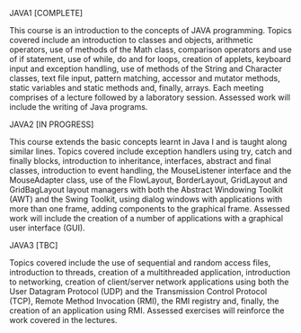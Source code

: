 JAVA1 [COMPLETE]

This course is an introduction to the concepts of JAVA programming. Topics covered include an introduction to classes and objects, arithmetic operators, use of methods of the Math class, comparison operators and use of if statement, use of while, do and for loops, creation of applets, keyboard input and exception handling, use of methods of the String and Character classes, text file input, pattern matching, accessor and mutator methods, static variables and static methods and, finally, arrays.  Each meeting comprises of a lecture followed by a laboratory session.  Assessed work will include the writing of Java programs.

JAVA2 [IN PROGRESS]

This course extends the basic concepts learnt in Java I and is taught along similar lines.  Topics covered include exception handlers using try, catch and finally blocks, introduction to inheritance, interfaces, abstract and final classes, introduction to event handling, the MouseListener interface and the MouseAdapter class, use of the FlowLayout, BorderLayout, GridLayout and GridBagLayout layout managers with both the Abstract Windowing Toolkit (AWT) and the Swing Toolkit, using dialog windows with applications with more than one frame, adding components to the graphical frame. Assessed work will include the creation of a number of applications with a graphical user interface (GUI).

JAVA3 [TBC]

Topics covered include the use of sequential and random access files, introduction to threads, creation of a multithreaded application, introduction to networking, creation of client/server network applications using both the User Datagram Protocol (UDP) and the Transmission Control Protocol (TCP), Remote Method Invocation (RMI), the RMI registry and, finally, the creation of an application using RMI.  Assessed exercises will reinforce the work covered in the lectures.

